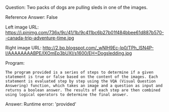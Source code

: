 Question: Two packs of dogs are pulling sleds in one of the images.

Reference Answer: False

Left image URL: https://i.pinimg.com/736x/9c/41/1b/9c411bc6b27b01f484bbee61d887b570--canada-trip-adventure-time.jpg

Right image URL: http://2.bp.blogspot.com/_wNlH9Ec-lp0/TPh_lSN4P-I/AAAAAAAABPE/lXOmEp3bUXI/s1600/EH+Dogsledding.jpg

Program:

```
The program provided is a series of steps to determine if a given statement is true or false based on the content of the images. Each statement is evaluated step by step using the VQA (Visual Question Answering) function, which takes an image and a question as input and returns a boolean answer. The results of each step are then combined using logical operators to determine the final answer.
```
Answer: Runtime error: 'provided'

